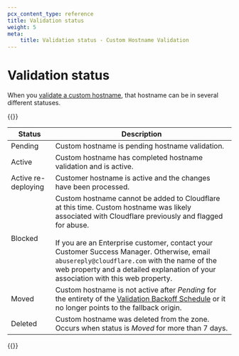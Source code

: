 ```yaml
---
pcx_content_type: reference
title: Validation status
weight: 5
meta:
    title: Validation status - Custom Hostname Validation
---
```


# Validation status

When you [validate a custom hostname](/cloudflare-for-platforms/cloudflare-for-saas/domain-support/hostname-validation/), that hostname can be in several different statuses.

{{<table-wrap>}}

| Status | Description |
| --- | --- |
| Pending | Custom hostname is pending hostname validation. |
| Active | Custom hostname has completed hostname validation and is active. |
| Active re-deploying |	Customer hostname is active and the changes have been processed. |
| Blocked | Custom hostname cannot be added to Cloudflare at this time. Custom hostname was likely associated with Cloudflare previously and flagged for abuse.<br/><br/>If you are an Enterprise customer, contact your Customer Success Manager. Otherwise, email `abusereply@cloudflare.com` with the name of the web property and a detailed explanation of your association with this web property. |
| Moved	| Custom hostname is not active after *Pending* for the entirety of the [Validation Backoff Schedule](/cloudflare-for-platforms/cloudflare-for-saas/domain-support/hostname-validation/backoff-schedule/) or it no longer points to the fallback origin. |
| Deleted | Custom hostname was deleted from the zone. Occurs when status is *Moved* for more than 7 days. |

{{</table-wrap>}}